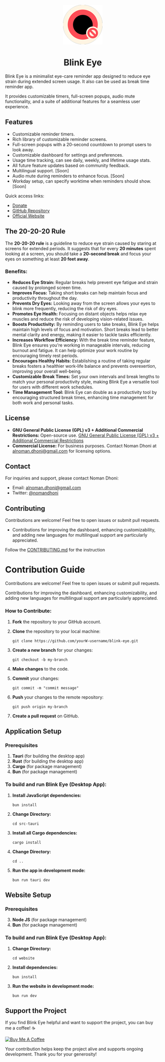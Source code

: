 <p align="center">
  <img src="https://raw.githubusercontent.com/nomandhoni-cs/blink-eye/master/website/public/logo.png" alt="Blink Eye App logo">
</p>
<h1 align="center">Blink Eye</h1>

Blink Eye is a minimalist eye-care reminder app designed to reduce eye strain during extended screen usage. It also can be used as break time reminder app. 

It provides customizable timers, full-screen popups, audio mute functionality, and a suite of additional features for a seamless user experience.

## Features

- Customizable reminder timers.
- Rich library of customizable reminder screens.
- Full-screen popups with a 20-second countdown to prompt users to look away.
- Customizable dashboard for settings and preferences.
- Usage time tracking, can see daily, weekly, and lifetime usage stats.
- All future feature updates based on community feedback.
- Multilingual support. [Soon]
- Audio mute during reminders to enhance focus. [Soon]
- Workday setup, can specify worktime when reminders should show. [Soon]

Quick access links:
  - [Donate](https://www.buymeacoffee.com/nomandhoni)
  - [GitHub Repository](https://github.com/nomandhoni-cs/blink-eye)
  - [Official Website](https://blinkeye.vercel.app/)

## The 20-20-20 Rule

The **20-20-20 rule** is a guideline to reduce eye strain caused by staring at screens for extended periods. It suggests that for every **20 minutes** spent looking at a screen, you should take a **20-second break** and focus your eyes on something at least **20 feet away**.

### Benefits:

- **Reduces Eye Strain:** Regular breaks help prevent eye fatigue and strain caused by prolonged screen time.
- **Improves Focus:** Taking short breaks can help maintain focus and productivity throughout the day.
- **Prevents Dry Eyes:** Looking away from the screen allows your eyes to blink more frequently, reducing the risk of dry eyes.
- **Promotes Eye Health:** Focusing on distant objects helps relax eye muscles and reduce the risk of developing vision-related issues.
- **Boosts Productivity:** By reminding users to take breaks, Blink Eye helps maintain high levels of focus and motivation. Short breaks lead to better mental clarity and energy, making it easier to tackle tasks efficiently.
- **Increases Workflow Efficiency:** With the break time reminder feature, Blink Eye ensures you're working in manageable intervals, reducing burnout and fatigue. It can help optimize your work routine by encouraging timely rest periods.
- **Encourages Healthy Habits:** Establishing a routine of taking regular breaks fosters a healthier work-life balance and prevents overexertion, improving your overall well-being.
- **Customizable Break Times:** Set your own intervals and break lengths to match your personal productivity style, making Blink Eye a versatile tool for users with different work schedules.
- **Time Management Tool:** Blink Eye can double as a productivity tool by encouraging structured break times, enhancing time management for both work and personal tasks.


## License

- **GNU General Public License (GPL) v3 + Additional Commercial Restrictions:** Open-source use. [GNU General Public License (GPL) v3 + Additional Commercial Restrictions](./LICENSE.txt)
- **Commercial License:** For business purposes. Contact Noman Dhoni at [alnoman.dhoni@gmail.com](mailto:alnoman.dhoni@gmail.com?subject=Blink%20Eye:%20) for licensing options.

## Contact

For inquiries and support, please contact Noman Dhoni:

- Email: [alnoman.dhoni@gmail.com](mailto:alnoman.dhoni@gmail.com?subject=Blink%20Eye:%20)
- Twitter: [@nomandhoni](https://twitter.com/nomandhoni/)

## Contributing

Contributions are welcome! Feel free to open issues or submit pull requests.

- Contributions for improving the dashboard, enhancing customizability, and adding new languages for multilingual support are particularly appreciated.

Follow the [CONTRIBUTING.md](./CONTRIBUTING.md) for the instruction


# Contribution Guide

Contributions are welcome! Feel free to open issues or submit pull requests.

Contributions for improving the dashboard, enhancing customizability, and adding new languages for multilingual support are particularly appreciated.

### How to Contribute:

1. **Fork** the repository to your GitHub account.

2. **Clone** the repository to your local machine:
   ```console
   git clone https://github.com/yourW-username/blink-eye.git
   ```
3. **Create a new branch** for your changes:
   ```console
   git checkout -b my-branch
   ```
4. **Make changes** to the code.

5. **Commit** your changes:
   ```console
   git commit -m "commit message"
   ```
6. **Push** your changes to the remote repository:
   ```console
   git push origin my-branch
   ```
7. **Create a pull request** on GitHub.


## Application Setup

### Prerequisites

1. **Tauri** (for building the desktop app)
4. **Rust** (for building the desktop app)
3. **Cargo** (for package management)
2. **Bun** (for package management)

### To build and run Blink Eye (Desktop App):
1. **Install JavaScript dependencies:**

    ```console
    bun install
    ```

2. **Change Directory:**

    ```console
    cd src-tauri
    ```

3. **Install all Cargo dependencies:**

    ```console
    cargo install
    ```
3. **Change Directory:**

    ```console
    cd ..
    ```
4. **Run the app in development mode:**

    ```console
    bun run tauri dev
    ```

## Website Setup

### Prerequisites

3. **Node JS** (for package management)
2. **Bun** (for package management)

### To build and run Blink Eye (Desktop App):

1. **Change Directory:**

    ```console
    cd website
    ```
1. **Install dependencies:**

    ```console
    bun install
    ```

2. **Run the website in development mode:**

    ```console
    bun run dev
    ```

## Support the Project

If you find Blink Eye helpful and want to support the project, you can buy me a coffee! ☕️

[![Buy Me A Coffee](https://cdn.buymeacoffee.com/buttons/v2/default-red.png)](https://www.buymeacoffee.com/nomandhoni)

Your contribution helps keep the project alive and supports ongoing development. Thank you for your generosity!
